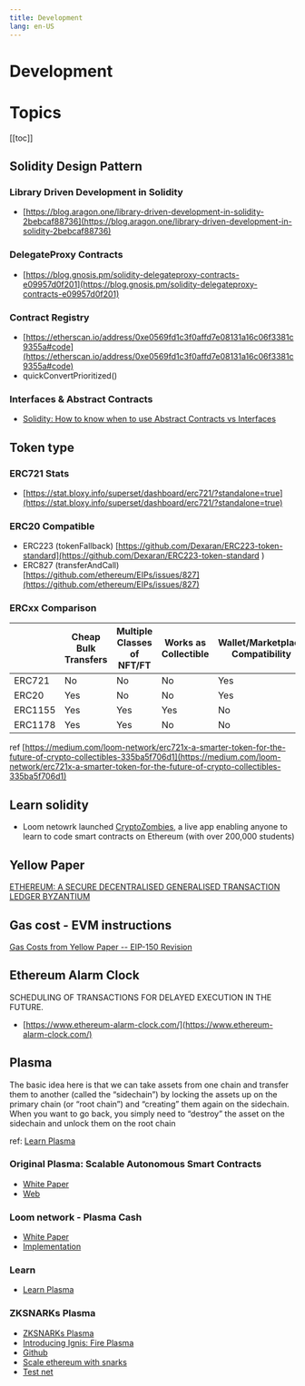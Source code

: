 ```yaml
---
title: Development
lang: en-US
---
```


# Development

# Topics
[[toc]]

## Solidity Design Pattern

### Library Driven Development in Solidity
- [https://blog.aragon.one/library-driven-development-in-solidity-2bebcaf88736](https://blog.aragon.one/library-driven-development-in-solidity-2bebcaf88736)

### DelegateProxy Contracts
- [https://blog.gnosis.pm/solidity-delegateproxy-contracts-e09957d0f201](https://blog.gnosis.pm/solidity-delegateproxy-contracts-e09957d0f201)

### Contract Registry
- [https://etherscan.io/address/0xe0569fd1c3f0affd7e08131a16c06f3381c9355a#code](https://etherscan.io/address/0xe0569fd1c3f0affd7e08131a16c06f3381c9355a#code)
- quickConvertPrioritized()

### Interfaces & Abstract Contracts
- [Solidity: How to know when to use Abstract Contracts vs Interfaces](https://blog.upstate.agency/solidity-how-to-know-when-to-use-abstract-contracts-vs-interfaces-874cab860c56)

## Token type
### ERC721 Stats
- [https://stat.bloxy.info/superset/dashboard/erc721/?standalone=true](https://stat.bloxy.info/superset/dashboard/erc721/?standalone=true)

### ERC20 Compatible
- ERC223 (tokenFallback) [https://github.com/Dexaran/ERC223-token-standard](https://github.com/Dexaran/ERC223-token-standard )
- ERC827 (transferAndCall) [https://github.com/ethereum/EIPs/issues/827](https://github.com/ethereum/EIPs/issues/827)

### ERCxx Comparison
|         | Cheap Bulk Transfers | Multiple Classes of NFT/FT | Works as Collectible | Wallet/Marketplace Compatibility |
|---------|----------------------|----------------------------|----------------------|----------------------------------|
| ERC721  | No                   | No                         | No                   | Yes                              |
| ERC20   | Yes                  | No                         | No                   | Yes                              |
| ERC1155 | Yes                  | Yes                        | Yes                  | No                               |
| ERC1178 | Yes                  | Yes                        | No                   | No                               |
ref [https://medium.com/loom-network/erc721x-a-smarter-token-for-the-future-of-crypto-collectibles-335ba5f706d1](https://medium.com/loom-network/erc721x-a-smarter-token-for-the-future-of-crypto-collectibles-335ba5f706d1)

## Learn solidity
- Loom netowrk launched [CryptoZombies](https://cryptozombies.io/), a live app enabling anyone to learn to code smart contracts on Ethereum (with over 200,000 students)

## Yellow Paper
[ETHEREUM: A SECURE DECENTRALISED GENERALISED TRANSACTION LEDGER
BYZANTIUM](https://ethereum.github.io/yellowpaper/paper.pdf)

## Gas cost - EVM instructions
[Gas Costs from Yellow Paper -- EIP-150 Revision](https://docs.google.com/spreadsheets/d/1n6mRqkBz3iWcOlRem_mO09GtSKEKrAsfO7Frgx18pNU/edit#gid=0)


## Ethereum Alarm Clock
SCHEDULING OF TRANSACTIONS FOR DELAYED EXECUTION IN THE FUTURE.
- [https://www.ethereum-alarm-clock.com/](https://www.ethereum-alarm-clock.com/)

## Plasma
The basic idea here is that we can take assets from one chain and transfer them to another (called the “sidechain”) by locking the assets up on the primary chain (or “root chain”) and “creating” them again on the sidechain. When you want to go back, you simply need to “destroy” the asset on the sidechain and unlock them on the root chain

ref: [Learn Plasma](https://www.learnplasma.org/en/learn/framework.html)

### Original Plasma: Scalable Autonomous Smart Contracts
- [White Paper](https://plasma.io/plasma.pdf)
- [Web](https://plasma.io/)

### Loom network - Plasma Cash
- [White Paper](https://github.com/loomnetwork/plasma-paper/blob/master/plasma_cash.pdf)
- [Implementation](https://github.com/loomnetwork/plasma-cash)

### Learn
- [Learn Plasma](https://www.learnplasma.org/en/)

### ZKSNARKs Plasma
- [ZKSNARKs Plasma](https://www.trustnodes.com/2019/01/06/zksnarks-plasma-eth-scaling-solution-of-500-tx-s-launched-on-testnet) 
- [Introducing Ignis: Fire Plasma](https://medium.com/plasma-ignis/presenting-ignis-plasma-of-fire-502fab5a6f17)
- [Github](https://github.com/matterinc/ignis)
- [Scale ethereum with snarks](https://github.com/barryWhiteHat/roll_up)
- [Test net](https://ignis.thematter.io/#/)
